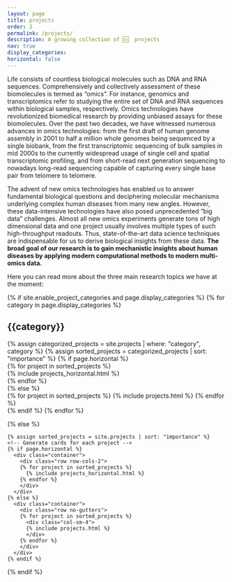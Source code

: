 ```yaml
---
layout: page
title: projects
order: 2
permalink: /projects/
description: A growing collection of 🆒  projects
nav: true
display_categories:
horizontal: false
---
```


Life consists of countless biological molecules such as DNA and RNA sequences. Comprehensively and collectively assessment of these biomolecules is termed as “omics”. For instance, genomics and transcriptomics refer to studying the entire set of DNA and RNA sequences within biological samples, respectively. Omics technologies have revolutionized biomedical research by providing unbiased assays for these biomolecules. Over the past two decades, we have witnessed numerous advances in omics technologies: from the first draft of human genome assembly in 2001 to half a million whole genomes being sequenced by a single biobank, from the first transcriptomic sequencing of bulk samples in mid 2000s to the currently widespread usage of single cell and spatial transcriptomic profiling, and from short-read next generation sequencing to nowadays long-read sequencing capable of capturing every single base pair from telomere to telomere.

The advent of new omics technologies has enabled us to answer fundamental biological questions and deciphering molecular mechanisms underlying complex human diseases from many new angles. However, these data-intensive technologies have also posed unprecedented “big data” challenges. Almost all new omics experiments generate tons of high dimensional data and one project usually involves multiple types of such high-throughput readouts. Thus, state-of-the-art data science techniques are indispensable for us to derive biological insights from these data. **The broad goal of our research is to gain mechanistic insights about human diseases by applying modern computational methods to modern multi-omics data.**

Here you can read more about the three main research topics we have at the moment:

<div class="projects">
  {% if site.enable_project_categories and page.display_categories %}
  <!-- Display categorized projects -->
    {% for category in page.display_categories %}
      <h2 class="category">{{category}}</h2>
      {% assign categorized_projects = site.projects | where: "category", category %}
      {% assign sorted_projects = categorized_projects | sort: "importance" %}
      <!-- Generate cards for each project -->
      {% if page.horizontal %}
        <div class="container">
          <div class="row row-cols-1 no-gutters">
          {% for project in sorted_projects %}
            <div class="col-sm mt-3 mt-md-0">
            {% include projects_horizontal.html %}
            </div>
          {% endfor %}
          </div>
        </div>
      {% else %}
        <div class="grid">
          {% for project in sorted_projects %}
            {% include projects.html %}
          {% endfor %}
        </div>
      {% endif %}
    {% endfor %}

  {% else %}
  <!-- Display projects without categories -->
    {% assign sorted_projects = site.projects | sort: "importance" %}
    <!-- Generate cards for each project -->
    {% if page.horizontal %}
      <div class="container">
        <div class="row row-cols-2">
        {% for project in sorted_projects %}
          {% include projects_horizontal.html %}
        {% endfor %}
        </div>
      </div>
    {% else %}
      <div class="container">
        <div class="row no-gutters">
        {% for project in sorted_projects %}
          <div class="col-sm-4">
          {% include projects.html %}
          </div>
        {% endfor %}
        </div>
      </div>
    {% endif %}

  {% endif %}

</div>
